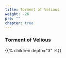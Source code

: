 ```yaml
---
title: Torment of Velious
weight: -26
pre: ""
chapter: true
---
```


### Torment of Velious

{{% children depth="3" %}}